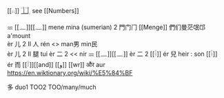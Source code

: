 [[𓏮]] [𓃅](𓃅)   see [[Numbers]]  

𐦊 [[𓈖]][[𓈖]] mene mina (sumerian) 2 門门⻔ [[Menge]] 們们曼茫氓邙 a'mount       
èr 儿 2 II 人 rén <> man男 min民  
èr 儿 2 II 腿 tui
èr 二 2 << nir 𐦊 [[𓈖]][[𓈖]] 
èr 二 2 [[𓌢]]
ér 兒 heir : son [[𓌢]]  
ér 而 [[𓎛]][[and]] [[و]]‎ [[wr]] और aur  
https://en.wiktionary.org/wiki/%E5%84%BF

多 duo1	TOO2	TOO/many/much